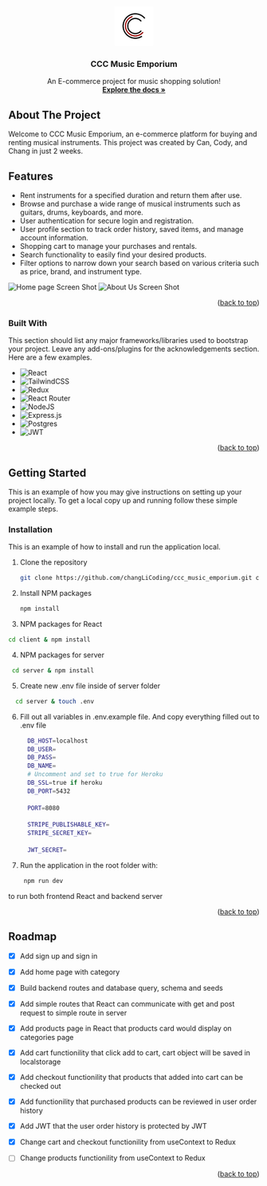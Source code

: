 <a name="readme-top"></a>


<!-- PROJECT LOGO -->
<br />
<div align="center">
  <a href="">
    <img src="public/images/logo.jpg" alt="Logo" width="80" height="80">
  </a>

  <h3 align="center">CCC Music Emporium</h3>

  <p align="center">
    An E-commerce project for music shopping solution!
    <br />
    <a href="https://github.com/changLiCoding/ccc_music_emporium"><strong>Explore the docs »</strong></a>
    <br />

  </p>
</div>

<!-- ABOUT THE PROJECT -->

## About The Project

Welcome to CCC Music Emporium, an e-commerce platform for buying and renting musical instruments. This project was created by Can, Cody, and Chang in just 2 weeks.

## Features

- Rent instruments for a specified duration and return them after use.
- Browse and purchase a wide range of musical instruments such as guitars, drums, keyboards, and more.
- User authentication for secure login and registration.
- User profile section to track order history, saved items, and manage account information.
- Shopping cart to manage your purchases and rentals.
- Search functionality to easily find your desired products.
- Filter options to narrow down your search based on various criteria such as price, brand, and instrument type.

![Home page Screen Shot](https://github.com/changLiCoding/ccc_music_emporium/blob/main/public/images/home_page.gif?raw=true)
![About Us Screen Shot](https://github.com/changLiCoding/ccc_music_emporium/blob/main/public/images/about_us.gif?raw=true)

<p align="right">(<a href="#readme-top">back to top</a>)</p>

### Built With

This section should list any major frameworks/libraries used to bootstrap your project. Leave any add-ons/plugins for the acknowledgements section. Here are a few examples.

- ![React](https://img.shields.io/badge/react-%2320232a.svg?style=for-the-badge&logo=react&logoColor=%2361DAFB)
- ![TailwindCSS](https://img.shields.io/badge/tailwindcss-%2338B2AC.svg?style=for-the-badge&logo=tailwind-css&logoColor=white)
- ![Redux](https://img.shields.io/badge/redux-%23593d88.svg?style=for-the-badge&logo=redux&logoColor=white)
- ![React Router](https://img.shields.io/badge/React_Router-CA4245?style=for-the-badge&logo=react-router&logoColor=white)
- ![NodeJS](https://img.shields.io/badge/node.js-6DA55F?style=for-the-badge&logo=node.js&logoColor=white)
- ![Express.js](https://img.shields.io/badge/express.js-%23404d59.svg?style=for-the-badge&logo=express&logoColor=%2361DAFB)
- ![Postgres](https://img.shields.io/badge/postgres-%23316192.svg?style=for-the-badge&logo=postgresql&logoColor=white)
- ![JWT](https://img.shields.io/badge/JWT-black?style=for-the-badge&logo=JSON%20web%20tokens)

<p align="right">(<a href="#readme-top">back to top</a>)</p>

<!-- GETTING STARTED -->

## Getting Started

This is an example of how you may give instructions on setting up your project locally.
To get a local copy up and running follow these simple example steps.


### Installation

This is an example of how to install and run the application local. 


1. Clone the repository
    ```sh
    git clone https://github.com/changLiCoding/ccc_music_emporium.git ccc_music_emporium
    ```

2. Install NPM packages
   ```sh
   npm install
   ```
3.   NPM packages for React
   ```sh
   cd client & npm install
   ```
4.   NPM packages for server
   ```sh
    cd server & npm install
   ```
   
5. Create new .env file inside of server folder
```sh
  cd server & touch .env
```

6. Fill out all variables in .env.example file. And copy everything filled out to .env file
    ```sh
      DB_HOST=localhost
      DB_USER=
      DB_PASS=
      DB_NAME=
      # Uncomment and set to true for Heroku
      DB_SSL=true if heroku
      DB_PORT=5432

      PORT=8080

      STRIPE_PUBLISHABLE_KEY=
      STRIPE_SECRET_KEY=

      JWT_SECRET=
    ```

7. Run the application in the root folder with:

   ```sh
    npm run dev
   ```
  to run both frontend React and backend server
  
<p align="right">(<a href="#readme-top">back to top</a>)</p>



<!-- ROADMAP -->

## Roadmap

- [x] Add sign up and sign in
- [x] Add home page with category
- [x] Build backend routes and database query, schema and seeds
- [x] Add simple routes that React can communicate with get and post request to simple route in server
- [x] Add products page in React that products card would display on categories page
- [x] Add cart functionility that click add to cart, cart object will be saved in localstorage
- [x] Add checkout functionility that products that added into cart can be checked out
- [x] Add functionility that purchased products can be reviewed in user order history
- [x] Add JWT that the user order history is protected by JWT
- [x] Change cart and checkout functionility from useContext to Redux
- [ ] Change products functionility from useContext to Redux



<p align="right">(<a href="#readme-top">back to top</a>)</p>

